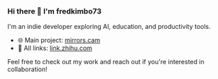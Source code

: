 ### Hi there 👋 I'm fredkimbo73

I'm an indie developer exploring AI, education, and productivity tools.

- 🌐 Main project: [mirrors.cam](https://mirrors.cam)  
- 📎 All links: [link.zhihu.com](https://link.zhihu.com/?target=https%3A%2F%2Fmirrors.cam)

Feel free to check out my work and reach out if you're interested in collaboration!
